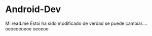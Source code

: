 Android-Dev
===========


Mi read.me
Estoi ha sido modificado de verdad se puede cambiar....
oeoeoeoeoe
oeoeoe